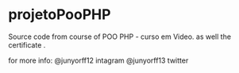 # projetoPooPHP
Source code from course of POO PHP - curso em Video.
as well the certificate .

for more info:
 @junyorff12 intagram
 @junyorff13 twitter

